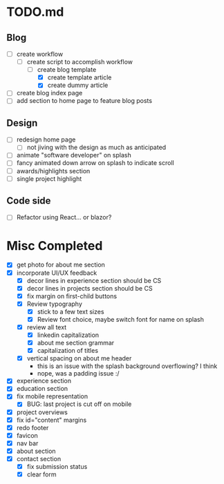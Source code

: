 # TODO.md

## Blog

- [ ] create workflow
  - [ ] create script to accomplish workflow
    - [ ] create blog template
      - [X] create template article
      - [X] create dummy article
- [ ] create blog index page
- [ ] add section to home page to feature blog posts

## Design

- [ ] redesign home page
  - [ ] not jiving with the design as much as anticipated
- [ ] animate "software developer" on splash  
- [ ] fancy animated down arrow on splash to indicate scroll
- [ ] awards/highlights section  
- [ ] single project highlight

## Code side

- [ ] Refactor using React... or blazor?

# Misc Completed

- [X] get photo for about me section
- [X] incorporate UI/UX feedback
  - [X] decor lines in experience section should be CS
  - [X] decor lines in projects section should be CS
  - [X] fix margin on first-child buttons
  - [X] Review typography
    - [X] stick to a few text sizes
    - [X] Review font choice, maybe switch font for name on splash
  - [X] review all text
    - [X] linkedin capitalization
    - [X] about me section grammar
    - [X] capitalization of titles
  - [X] vertical spacing on about me header
    - this is an issue with the splash background overflowing? I think
    - nope, was a padding issue :/  
- [X] experience section  
- [X] education section  
- [X] fix mobile representation  
  - [X] BUG: last project is cut off on mobile  
- [X] project overviews  
- [X] fix id="content" margins  
- [X] redo footer  
- [X] favicon  
- [X] nav bar  
- [X] about section  
- [X] contact section  
  - [X] fix submission status  
  - [X] clear form  
